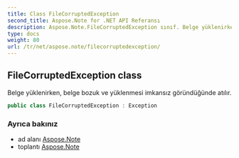 ```yaml
---
title: Class FileCorruptedException
second_title: Aspose.Note for .NET API Referansı
description: Aspose.Note.FileCorruptedException sınıf. Belge yüklenirken belge bozuk ve yüklenmesi imkansız göründüğünde atılır.
type: docs
weight: 80
url: /tr/net/aspose.note/filecorruptedexception/
---
```

## FileCorruptedException class

Belge yüklenirken, belge bozuk ve yüklenmesi imkansız göründüğünde atılır.

```csharp
public class FileCorruptedException : Exception
```

### Ayrıca bakınız

* ad alanı [Aspose.Note](../../aspose.note/)
* toplantı [Aspose.Note](../../)



